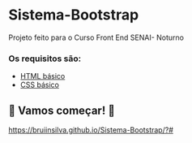 # Sistema-Bootstrap
Projeto feito para o Curso Front End SENAI- Noturno 

### Os requisitos são:

* [HTML básico](https://www.w3schools.com/html/)
* [CSS básico](https://developer.mozilla.org/pt-BR/docs/Web/CSS)

## 🚀 Vamos começar! 🚀


https://bruiinsilva.github.io/Sistema-Bootstrap/?#
